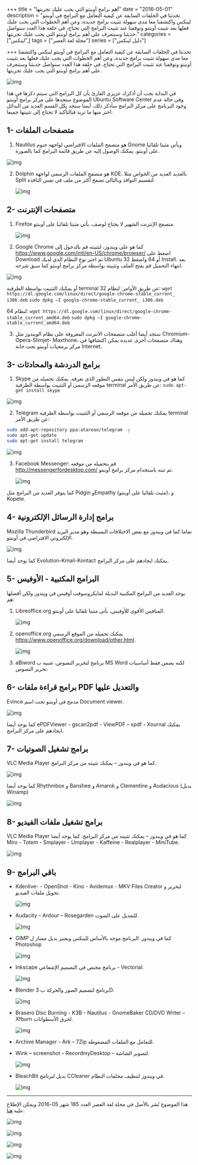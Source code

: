 +++
title = "أهم برامج أوبنتو التي يجب عليك تجربتها"
date = "2016-05-01"
description = "تحدثنا في الحلقات السابقة عن كيفية التعامل مع البرامج في أوبنتو لينكس واكتشفنا معا مدى سهولة تثبيت برامج جديدة، وعن أهم الخطوات التي يجب عليك فعلها بعد تثبيت أوبنتو وتوقفنا عند تثبيت البرامج التي تحتاج، في حلقة هذا العدد سنواصل حديثنا وسنتعرف على أهم برامج أوبنتو التي يجب عليك تجربتها."
categories = ["لينكس",]
tags = ["مجلة لغة العصر"]
series = ["دليل لينكس"]

+++
تحدثنا في الحلقات السابقة عن كيفية التعامل مع البرامج في أوبنتو لينكس واكتشفنا معا مدى سهولة تثبيت برامج جديدة، وعن أهم الخطوات التي يجب عليك فعلها بعد تثبيت أوبنتو وتوقفنا عند تثبيت البرامج التي تحتاج، في حلقة هذا العدد سنواصل حديثنا وسنتعرف على أهم برامج أوبنتو التي يجب عليك تجربتها.

![img](thumbnail-0.jpg)

في البداية يجب أن أذكرك عزيزي القارئ بأن كل البرامج التي سيتم ذكرها في هذا الموضوع ستجدها على مركز برامج أوبنتو Ubuntu Software Center وفى حالة عدم وجود البرنامج على مركز البرامج سأذكر ذلك، أيضا ستجد بكل القسم العديد من البدائل اختر منها ما تريد فبالتأكيد لا تحتاج إلى تثبيتها جميعا.

## 1- متصفحات الملفات

1. Nautilus هو متصفح الملفات الافتراضي لواجهة جنوم Gnome ويأتي مثبتا تلقائيا على أوبنتو.
    يمكنك الوصول إليه عن طريق قائمة البرامج كما بالصورة.

  ![img](images/1.jpg)

2. Dolphin هو متصفح الملفات الرسمي لواجهة KDE، بالعديد العديد من الخواص مثلا Split لتقسيم النوافذ وبالتالي تصفح أكثر من ملف في نفس النافذة.

   ![img](images/2.png)

## 2- متصفحات الإنترنت

1. Firefox متصفح الإنترنت الشهير لا يحتاج لوصف، يأتي مثبتا تلقائيا على أوبنتو.

   ![img](images/3.png)

2. Google Chrome كما هو على ويندوز، لتثبيته قم بالدخول إلى 
    https://www.google.com/intl/en-US/chrome/browser/
    اضغط على Download ثم اختر نوع النظام الذي لديك Ubuntu 32 أو 64 واضغط Install.
    بعد انتهاء التحميل قم بفتح الملف وتثبيته بواسطة مركز برامج أوبنتو كما سبق شرحه.
  
  ![img](images/4.png)

أو يمكنك التثبيت بواسطة الطرفية terminal عن طريق الأوامر:
لنظام 32: 
`wget https://dl.google.com/linux/direct/google-chrome-stable_current_ i386.deb`
`sudo dpkg –I google-chrome-stable_current_ i386.deb`

لنظام 64:
`wget https://dl.google.com/linux/direct/google-chrome-stable_current_amd64.deb`
`sudo dpkg –I google-chrome-stable_current_amd64.deb`

3. ستجد أيضا أغلب متصفحات الانترنت المعروفة على نظام الويندوز مثل Chromium-Opera-Slimjet- Maxthone، وهناك متصفحات أخرى عديدة يمكن اكتشافها في مركز برمجيات أوبنتو تحت خانة Internet.

## 3- برامج الدردشة والمحادثات

1. Skype كما هو في ويندوز ولكن ليس بنفس التطور الذي نعرفه.
  يمكنك تحميله من موقعه الرسمي أو التثبيت بواسطة الطرفية terminal عن طريق الأمر:
  `sudo apt-get install skype`

  ![img](images/5.jpg)

2. Telegram يمكنك تحميله من موقعه الرسمي أو التثبيت بواسطة الطرفية terminal عن طريق الأمر:

```bash
sudo add-apt-repository ppa:atareao/telegram -y 
sudo apt-get update
sudo apt-get install telegram
```
![img](images/6.jpg)

3. Facebook Messenger: قم بتحميله من موقعه http://messengerfordesktop.com/ ثم ثبته باستخدام مركز برامج أوبنتو.

   ![img](images/7.jpg)

كما يتوفر العديد من البرامج مثل Pidgin وEmpathy (مثبت تلقائيا على أوبنتو)، و Kopete.

## 4- برامج إدارة الرسائل الإلكترونية

Mozilla Thunderbird تماما كما في ويندوز مع بعض الاختلافات البسيطة وهو مدير البريد الإلكتروني الافتراضي في أوبنتو.

![img](images/9.png)

كما يوجد أيضا Evolution-Kmail-Kontact يمكنك ايجادهم على مركز البرامج.

## 5- البرامج المكتبية - الأوفيس

يوجد العديد من البرامج المكتبية البديلة لمايكروسوفت أوفيس في ويندوز ولكن أفضلها هم:

1. Libreoffice.org المنافس الأقوى للأوفيس، يأتي مثبتا تلقائيا على أوبنتو.

   ![img](images/10.png)

2. openoffice.org يمكنك تحميله من الموقع الرسمي https://www.openoffice.org/download/other.html.

   ![img](images/11.png)

3. aBiword برنامج لتحرير النصوص، شبيه ب MS Word لكنه يضمن فقط أساسيات تحرير النصوص.

## 6- برامج قراءة ملفات PDF والتعديل عليها

Evince مدمج في أوبنتو تحت اسم Document viewer.

![img](images/12.png)

كما يوجد أيضا ePDFViewer - gscan2pdf - ViewPDF – xpdf - Xournal يمكنك ايجادهم على مركز البرامج.

## 7- برامج تشغيل الصوتيات

VLC Media Player كما هو في ويندوز – يمكنك تثبيته من مركز البرامج.

![img](images/13.png)

كما يوجد أيضا Rhythmbox و Banshee و Amarok و Clementine و Audacious (بديل Winamp)

![img](images/14.png)

## 8- برامج تشغيل ملفات الفيديو

VLC Media Player كما هو في ويندوز – يمكنك تثبيته من مركز البرامج.
كما يوجد أيضا Miro  - Totem - Smplayer - Umplayer - Kaffeine - Realplayer - MiniTube.

![img](images/15.png)

## 9- باقي البرامج

- Kdenlive-  - OpenShot - Kino - Avidemux - MKV Files Creator لتحرير و تحويل ملفات الفيديو.

  ![img](images/16.png)

- Audacity – Ardour – Rosegarden للتعديل على الصوت.

  ![img](images/17.jpg)

- GIMP كما في ويندوز. البرنامج موجه بالأساس للينكس ويعتبر بديل ممتاز ل Photoshop

  ![img](images/18.png)

- Inkscape برنامج مختص في التصميم الإشعاعي - Vectorial.

  ![img](images/19.png)

- Blender برنامج لتصميم الصور والحركة ب 3D.

  ![img](images/20.png)

- Brasero Disc Burning - K3B - Nautilus - GnomeBaker CD/DVD Writer – Xfburn لحرق الأسطوانات.

  ![img](images/21.png)

- Archive Manager - Ark – 7Zip للتعامل مع الملفات المضغوطة.
- Wink – screenshot – RecordmyDesktop – لتصوير الشاشة.

  ![img](images/22.png)

- BleachBit بديل لبرنامج CCleaner في ويندوز لتنظيف مخلفات النظام.

  ![img](images/23.png)

---

هذا الموضوع نُشر باﻷصل في مجلة لغة العصر العدد 185 شهر 05-2016 ويمكن الإطلاع عليه [هنا](https://drive.google.com/file/d/1QH89M5_xSqY5_q-wUvSV5gn4CK7kdkxq/view?usp=sharing).

![img](images/185-2.png)

![img](images/185-3.png)

![img](images/185-4.png)

![img](images/185-5.png)


